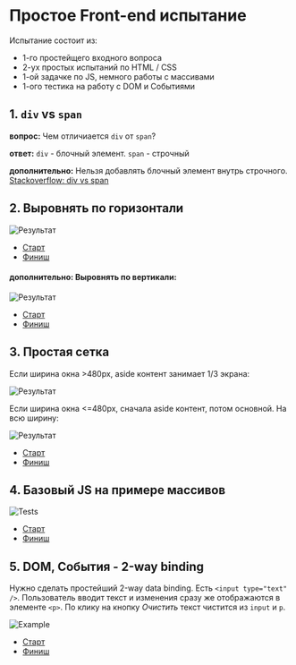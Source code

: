 # Простое Front-end испытание
Испытание состоит из:

* 1-го простейщего входного вопроса
* 2-ух простых испытаний по HTML / CSS
* 1-ой задачке по JS, немного работы с массивами
* 1-ого тестика на работу с DOM и Событиями

## 1. `div` vs `span`
**вопрос:** Чем отличиается `div` от `span`?

**ответ:** `div` - блочный элемент. `span` - строчный

**дополнительно:** Нельзя добавлять блочный элемент внутрь строчного. [Stackoverflow: div vs span](https://stackoverflow.com/questions/183532/what-is-the-difference-between-html-tags-div-and-span)

## 2. Выровнять по горизонтали
![Результат](https://d26dzxoao6i3hh.cloudfront.net/items/1V1K0A2o372K3v1N1x42/Снимок%20экрана%202017-06-25%20в%2016.23.54.png)

* [Старт](https://jsbin.com/puzusuj/5/edit?html,css,output)
* [Финиш](https://jsbin.com/puzusuj/6/edit?html,css,output)

#### **дополнительно**: Выровнять по вертикали:

![Результат](https://d26dzxoao6i3hh.cloudfront.net/items/2T2l3J1b210D0l3g312Z/Снимок%20экрана%202017-06-25%20в%2016.30.47.png)

* [Старт](https://jsbin.com/puzusuj/7/edit?html,css,output)
* [Финиш](https://jsbin.com/puzusuj/8/edit?html,css,output)

## 3. Простая сетка
Если ширина окна >480px, aside контент занимает 1/3 экрана:

![Результат](https://cl.ly/3f2E132Z2R0d/%D0%A1%D0%BD%D0%B8%D0%BC%D0%BE%D0%BA%20%D1%8D%D0%BA%D1%80%D0%B0%D0%BD%D0%B0%202017-06-25%20%D0%B2%2016.51.47.png)

Если ширина окна <=480px, сначала aside контент, потом основной. На всю ширину:

![Результат](https://cl.ly/0I2Z0c272n05/%D0%A1%D0%BD%D0%B8%D0%BC%D0%BE%D0%BA%20%D1%8D%D0%BA%D1%80%D0%B0%D0%BD%D0%B0%202017-06-25%20%D0%B2%2016.51.56.png)

* [Старт](https://jsbin.com/ciqesi/2/edit?html,css,output)
* [Финиш](https://jsbin.com/ciqesi/1/edit?html,css,output)

## 4. Базовый JS на примере массивов
![Tests](https://cl.ly/2p3I0m0i2l0r/%D0%A1%D0%BD%D0%B8%D0%BC%D0%BE%D0%BA%20%D1%8D%D0%BA%D1%80%D0%B0%D0%BD%D0%B0%202017-06-25%20%D0%B2%2017.19.35.png)

* [Старт](https://jsbin.com/nonalab/2/edit?html,js,output)
* [Финиш](https://jsbin.com/nonalab/1/edit?html,js,output)

## 5. DOM, События - 2-way binding
Нужно сделать простейший 2-way data binding. Есть `<input type="text" />`. Пользователь вводит текст и изменения сразу же отображаются в элементе `<p>`. По клику на кнопку *Очистить* текст чистится из `input` и `p`.

![Example](https://cl.ly/062L3v242o0y/%D0%A1%D0%BD%D0%B8%D0%BC%D0%BE%D0%BA%20%D1%8D%D0%BA%D1%80%D0%B0%D0%BD%D0%B0%202017-06-25%20%D0%B2%2017.34.35.png)

* [Старт](https://jsbin.com/vipowey/2/edit?html,js,output)
* [Финиш](https://jsbin.com/vipowey/1/edit?html,js,output)
